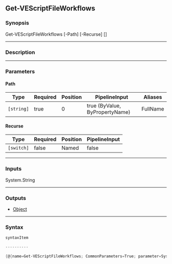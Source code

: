 Get-VEScriptFileWorkflows
-------------------------

### Synopsis

Get-VEScriptFileWorkflows [-Path] <string> [-Recurse] [<CommonParameters>]

---

### Description

---

### Parameters
#### **Path**

|Type      |Required|Position|PipelineInput                 |Aliases |
|----------|--------|--------|------------------------------|--------|
|`[string]`|true    |0       |true (ByValue, ByPropertyName)|FullName|

#### **Recurse**

|Type      |Required|Position|PipelineInput|
|----------|--------|--------|-------------|
|`[switch]`|false   |Named   |false        |

---

### Inputs
System.String

---

### Outputs
* [Object](https://learn.microsoft.com/en-us/dotnet/api/System.Object)

---

### Syntax
```PowerShell
syntaxItem
```
```PowerShell
----------
```
```PowerShell
{@{name=Get-VEScriptFileWorkflows; CommonParameters=True; parameter=System.Object[]}}
```
